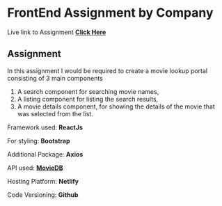 # FrontEnd Assignment by Company

Live link to Assignment
[**Click Here**](https://moviedbreactify.netlify.app/)

## Assignment

In this assignment I would be required to create a movie lookup portal consisting of 3 main
components

1. A search component for searching movie names,
2. A listing component for listing the search results,
3. A movie details component, for showing the details of the movie that was selected from the
   list.

Framework used: **ReactJs**

For styling: **Bootstrap**

Additional Package: **Axios**

API used: [**MovieDB**](https://api.themoviedb.org/)

Hosting Platform: **Netlify**

Code Versioning: **Github**
